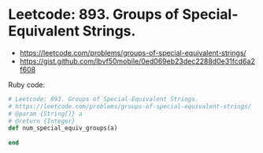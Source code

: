 # Leetcode: 893. Groups of Special-Equivalent Strings.

- https://leetcode.com/problems/groups-of-special-equivalent-strings/
- https://gist.github.com/lbvf50mobile/0ed069eb23dec2288d0e31fcd6a2f608

Ruby code:
```Ruby
# Leetcode: 893. Groups of Special-Equivalent Strings.
# https://leetcode.com/problems/groups-of-special-equivalent-strings/
# @param {String[]} a
# @return {Integer}
def num_special_equiv_groups(a)
    
end
```